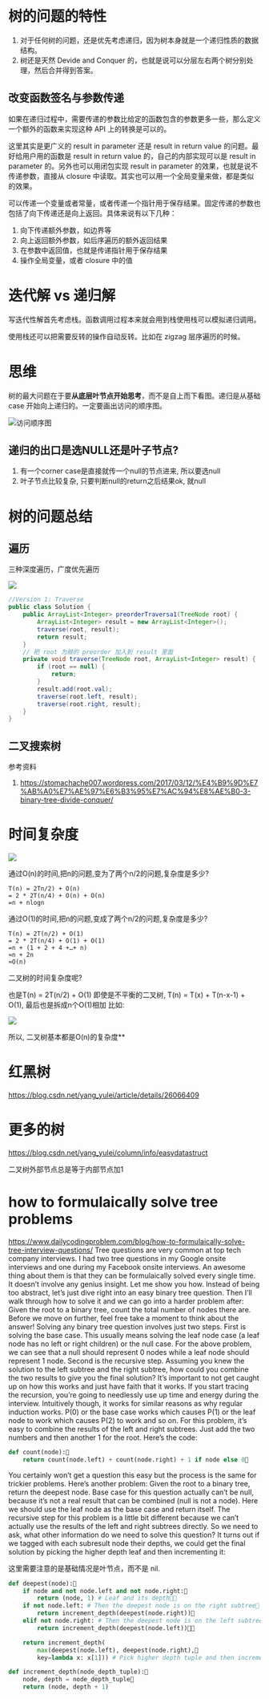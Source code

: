 # 树的问题的特性

1. 对于任何树的问题，还是优先考虑递归，因为树本身就是一个递归性质的数据结构。
2. 树还是天然 Devide and Conquer 的，也就是说可以分层左右两个树分别处理，然后合并得到答案。

## 改变函数签名与参数传递

如果在递归过程中，需要传递的参数比给定的函数包含的参数更多一些，那么定义一个额外的函数来实现这种 API 上的转换是可以的。

这里其实是更广义的 result in parameter 还是 result in return value 的问题。最好给用户用的函数是 result in return value 的，自己的内部实现可以是 result in parameter 的。另外也可以用闭包实现 result in parameter 的效果，也就是说不传递参数，直接从 closure 中读取。其实也可以用一个全局变量来做，都是类似的效果。

可以传递一个变量或者常量，或者传递一个指针用于保存结果。固定传递的参数也包括了向下传递还是向上返回。具体来说有以下几种：

1. 向下传递额外参数，如边界等
2. 向上返回额外参数，如后序遍历的额外返回结果
3. 在参数中返回值，也就是传递指针用于保存结果
4. 操作全局变量，或者 closure 中的值

# 迭代解 vs 递归解

写迭代性解首先考虑栈。函数调用过程本来就会用到栈使用栈可以模拟递归调用。

使用栈还可以把需要反转的操作自动反转。比如在 zigzag 层序遍历的时候。

# 思维

树的最大问题在于要**从底层叶节点开始思考**，而不是自上而下看图。递归是从基础 case 开始向上递归的。一定要画出访问的顺序图。

![访问顺序图](https://tva1.sinaimg.cn/large/00831rSTly1gd199vou2dj309j0jrgmn.jpg)

## 递归的出口是选NULL还是叶子节点?

1. 有一个corner case是直接就传一个null的节点进来, 所以要选null
2. 叶子节点比较复杂, 只要判断null的return之后结果ok, 就null

# 树的问题总结

## 遍历

三种深度遍历，广度优先遍历

![](https://tva1.sinaimg.cn/large/00831rSTly1gd19anooewj308c04stad.jpg)

```java
//Version 1: Traverse 
public class Solution { 
    public ArrayList<Integer> preorderTraversa1(TreeNode root) { 
        ArrayList<Integer> result = new ArrayList<Integer>(); 
        traverse(root, result); 
        return result; 
    }
    // 把 root 为根的 preorder 加入到 result 里面
    private void traverse(TreeNode root, ArrayList<Integer> result) { 
        if (root == null) { 
            return; 
        }
        result.add(root.val); 
        traverse(root.left, result); 
        traverse(root.right, result); 
    }
}
```
## 二叉搜索树


参考资料

1. https://stomachache007.wordpress.com/2017/03/12/%E4%B9%9D%E7%AB%A0%E7%AE%97%E6%B3%95%E7%AC%94%E8%AE%B0-3-binary-tree-divide-conquer/

# 时间复杂度

![](https://tva1.sinaimg.cn/large/00831rSTly1gd19dz03f1j308c062ac6.jpg)

通过O(n)的时间,把n的问题,变为了两个n/2的问题,复杂度是多少?

```
T(n) = 2Tn/2) + O(n)
= 2 * 2T(n/4) + O(n) + O(n)
=n + nlogn
```

通过O(1)的时间,把n的问题,变成了两个n/2的问题,复杂度是多少?

```
T(n) = 2T(n/2) + O(1)
= 2 * 2T(n/4) + O(1) + O(1)
=n + (1 + 2 + 4 +…+ n)
≈n + 2n
≈O(n)
```

二叉树的时间复杂度呢?

也是T(n) = 2T(n/2) + O(1)
即使是不平衡的二叉树, T(n) = T(x) + T(n-x-1) + O(1), 最后也是拆成n个O(1)相加
比如:

![](https://tva1.sinaimg.cn/large/00831rSTly1gd19e973rdj308c06p413.jpg)

所以, 二叉树基本都是O(n)的复杂度**

# 红黑树

https://blog.csdn.net/yang_yulei/article/details/26066409

# 更多的树

https://blog.csdn.net/yang_yulei/column/info/easydatastruct

二叉树外部节点总是等于内部节点加1

# how to formulaically solve tree problems

https://www.dailycodingproblem.com/blog/how-to-formulaically-solve-tree-interview-questions/
Tree questions are very common at top tech company interviews. I had two tree questions in my Google onsite interviews and one during my Facebook onsite interviews. An awesome thing about them is that they can be formulaically solved every single time. It doesn’t involve any genius insight. Let me show you how.
Instead of being too abstract, let’s just dive right into an easy binary tree question. Then I’ll walk through how to solve it and we can go into a harder problem after:
Given the root to a binary tree, count the total number of nodes there are.
Before we move on further, feel free take a moment to think about the answer!
Solving any binary tree question involves just two steps.
First is solving the base case. This usually means solving the leaf node case (a leaf node has no left or right children) or the null case. For the above problem, we can see that a null should represent 0 nodes while a leaf node should represent 1 node.
Second is the recursive step. Assuming you knew the solution to the left subtree and the right subtree, how could you combine the two results to give you the final solution? It’s important to not get caught up on how this works and just have faith that it works. If you start tracing the recursion, you’re going to needlessly use up time and energy during the interview. Intuitively though, it works for similar reasons as why regular induction works. P(0) or the base case works which causes P(1) or the leaf node to work which causes P(2) to work and so on. For this problem, it’s easy to combine the results of the left and right subtrees. Just add the two numbers and then another 1 for the root. Here’s the code:

```py
def count(node):
    return count(node.left) + count(node.right) + 1 if node else 0
```
You certainly won’t get a question this easy but the process is the same for trickier problems. Here’s another problem:
Given the root to a binary tree, return the deepest node.
Base case for this question actually can’t be null, because it’s not a real result that can be combined (null is not a node). Here we should use the leaf node as the base case and return itself.
The recursive step for this problem is a little bit different because we can’t actually use the results of the left and right subtrees directly. So we need to ask, what other information do we need to solve this question? It turns out if we tagged with each subresult node their depths, we could get the final solution by picking the higher depth leaf and then incrementing it:

这里需要注意的是基础情况是叶节点，而不是 nil.

```py
def deepest(node):    
    if node and not node.left and not node.right:
        return (node, 1) # Leaf and its depth    
    if not node.left: # Then the deepest node is on the right subtree        
        return increment_depth(deepest(node.right))    
    elif not node.right: # Then the deepest node is on the left subtree        
        return increment_depth(deepest(node.left))    

    return increment_depth(
        max(deepest(node.left), deepest(node.right),
        key=lambda x: x[1])) # Pick higher depth tuple and then increment its depth

def increment_depth(node_depth_tuple):
    node, depth = node_depth_tuple    
    return (node, depth + 1)
```